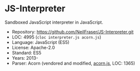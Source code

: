 # JS-Interpreter

Sandboxed JavaScript interpreter in JavaScript.

* Repository: https://github.com/NeilFraser/JS-Interpreter.git
* LOC:        4995 (`cloc interpreter.js acorn.js`)
* Language:   JavaScript (ES5)
* License:    Apache-2.0
* Standard:   ES5
* Years:      2013-
* Parser:     Acorn (vendored and modified, [acorn.js](https://github.com/NeilFraser/JS-Interpreter/blob/master/acorn.js), LOC: 1365)
